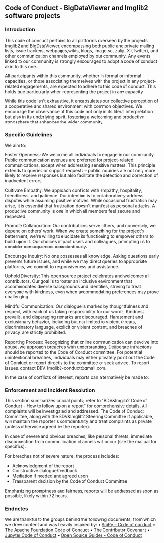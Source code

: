 ## Code of Conduct -  BigDataViewer and Imglib2 software projects 

### Introduction
This code of conduct pertains to all platforms overseen by the projects Imglib2 and BigDataViewer, encompassing both public and private mailing lists, issue trackers, webpages,wikis, blogs, image.sc, zulip, X (Twitter), and other communication channels employed by our community. Any events linked to our community is strongly encouraged to adopt a code of conduct akin to this one. 

All participants within this community, whether in formal or informal capacities, or those associating themselves with the project in any project-related engagements, are expected to adhere to this code of conduct. This holds true particularly when representing the project in any capacity.

While this code isn't exhaustive, it encapsulates our collective perception of a cooperative and shared environment with common objectives. We encourage the observance of this code not only in its literal interpretation but also in its underlying spirit, fostering a welcoming and productive atmosphere that enhances the wider community.

### Specific Guidelines
We aim to:

Foster Openness: We welcome all individuals to engage in our community. Public communication avenues are preferred for project-related communications, except when addressing sensitive matters. This principle extends to queries or support requests – public inquiries are not only more likely to receive responses but also facilitate the detection and correction of inadvertent errors.

Cultivate Empathy: We approach conflicts with empathy, hospitality, friendliness, and patience. Our intention is to collaboratively address disputes while assuming positive motives. While occasional frustration may arise, it is essential that frustration doesn't manifest as personal attacks. A productive community is one in which all members feel secure and respected.

Promote Collaboration: Our contributions serve others, and conversely, we depend on others' work. When we create something for the project's betterment, we're willing to elucidate its functioning to empower others to build upon it. Our choices impact users and colleagues, prompting us to consider consequences conscientiously.

Encourage Inquiry: No one possesses all knowledge. Asking questions early prevents future issues, and while we may direct queries to appropriate platforms, we commit to responsiveness and assistance.

Uphold Diversity: This open source project celebrates and welcomes all contributors. Our goal is to foster an inclusive environment that accommodates diverse backgrounds and identities, striving to treat everyone with kindness, even when accommodating preferences may prove challenging.

Mindful Communication: Our dialogue is marked by thoughtfulness and respect, with each of us taking responsibility for our words. Kindness prevails, and disparaging remarks are discouraged. Harassment and exclusionary behavior, including but not limited to violent threats, discriminatory language, explicit or violent content, and breaches of privacy, are strictly prohibited.

Reporting Process: Recognizing that online communication can devolve into abuse, we approach breaches with understanding. Deliberate infractions should be reported to the Code of Conduct committee. For potential unintentional breaches, individuals may either privately point out the Code of Conduct or report directly to the committee or seek advice.
To report issues, contact BDV_Imglib2-conduct@gmail.com.

In the case of conflicts of interest, reports can alternatively be made to:



### Enforcement and Incident Resolution
This section summarizes crucial points; refer to "BDV&Imglib2 Code of Conduct - How to follow up on a report" for comprehensive details.
All complaints will be investigated and addressed. The Code of Conduct Committee, along with the BDV&Imglib2 Steering Committee if applicable, will maintain the reporter's confidentiality and treat complaints as private (unless otherwise agreed by the reporter).

In case of severe and obvious breaches, like personal threats, immediate disconnection from communication channels will occur (see the manual for specifics).

For breaches not of severe nature, the process includes:
- Acknowledgment of the report
- Constructive dialogue/feedback
- Mediation if needed and agreed upon
- Transparent decision by the Code of Conduct Committee

Emphasizing promptness and fairness, reports will be addressed as soon as possible, likely within 72 hours.  


### Endnotes
We are thankful to the groups behind the following documents, from which we drew content and was heavily inspired by:
•	[SciPy – Code of conduct](https://docs.scipy.org/doc/scipy/dev/conduct/code_of_conduct.html)
• [The Apache Foundation Code of Conduct](https://www.apache.org/foundation/policies/conduct.html)
•	[The Contributor Covenant](https://www.contributor-covenant.org/version/1/4/code-of-conduct/)
•	[Jupyter Code of Conduct](https://github.com/jupyter/governance/tree/main/conduct)
•	[Open Source Guides - Code of Conduct](https://opensource.guide/code-of-conduct/)



